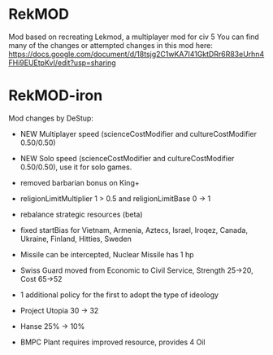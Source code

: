 # RekMOD
Mod based on recreating Lekmod, a multiplayer mod for civ 5
You can find many of the changes or attempted changes in this mod here:
https://docs.google.com/document/d/18tsjg2C1wKA7I41GktDRr6R83eUrhn4FHi9EUEtpKvI/edit?usp=sharing

# RekMOD-iron
Mod changes by DeStup:

- NEW Multiplayer speed (scienceCostModifier and cultureCostModifier 0.50/0.50)
- NEW Solo speed (scienceCostModifier and cultureCostModifier 0.50/0.50), use it for solo games.

- removed barbarian bonus on King+
- religionLimitMultiplier 1 > 0.5 and religionLimitBase 0 -> 1
- rebalance strategic resources (beta)
- fixed startBias for Vietnam, Armenia, Aztecs, Israel, Iroqez, Canada, Ukraine, Finland, Hitties, Sweden
- Missile can be intercepted, Nuclear Missile has 1 hp
- Swiss Guard moved from Economic to Civil Service, Strength 25->20, Cost 65->52
- 1 additional policy for the first to adopt the type of ideology
- Project Utopia 30 -> 32
- Hanse 25% -> 10%
- BMPC Plant requires improved resource, provides 4 Oil

